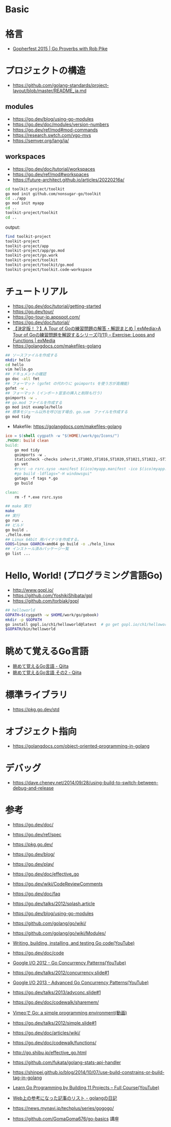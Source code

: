 # Basic
# 格言
- [Gopherfest 2015 | Go Proverbs with Rob Pike](https://www.youtube.com/watch?v=PAAkCSZUG1c)
# プロジェクトの構造
- https://github.com/golang-standards/project-layout/blob/master/README_ja.md
## modules
- https://go.dev/blog/using-go-modules
- https://go.dev/doc/modules/version-numbers
- https://go.dev/ref/mod#mod-commands
- https://research.swtch.com/vgo-mvs
- https://semver.org/lang/ja/
## workspaces
- https://go.dev/doc/tutorial/workspaces
- https://go.dev/ref/mod#workspaces
- https://future-architect.github.io/articles/20220216a/


```bash
cd toolkit-project/toolkit
go mod init github.com/nonsugar-go/toolkit
cd ../app
go mod init myapp
cd ..
toolkit-project/toolkit
cd ..
```

output:
```bash
find toolkit-project
toolkit-project
toolkit-project/app
toolkit-project/app/go.mod
toolkit-project/go.work
toolkit-project/toolkit
toolkit-project/toolkit/go.mod
toolkit-project/toolkit.code-workspace
```
# チュートリアル
- https://go.dev/doc/tutorial/getting-started
- https://go.dev/tour/
- https://go-tour-jp.appspot.com/
- https://go.dev/doc/tutorial/
- [【決定版！？】A Tour of Goの練習問題の解答・解説まとめ | exMedia>A Tour of Goの練習問題を解説するシリーズ(1/11) &#8211; Exercise: Loops and Functions | exMedia](https://www.exmedia.jp/blog/%e3%80%90%e6%b1%ba%e5%ae%9a%e7%89%88%ef%bc%81%ef%bc%9f%e3%80%91a-tour-of-go%e3%81%ae%e7%b7%b4%e7%bf%92%e5%95%8f%e9%a1%8c%e3%81%ae%e8%a7%a3%e7%ad%94%e3%83%bb%e8%a7%a3%e8%aa%ac%e3%81%be%e3%81%a8/)
- https://golangdocs.com/makefiles-golang

```bash
## ソースファイルを作成する
mkdir hello
cd hello
vim hello.go
## ドキュメントの確認
go doc -all fmt
## フォーマット (gofmt の代わりに goimports を使う方が高機能)
gofmt -w .
## フォーマット (インポート宣言の挿入と削除も行う)
goimports -w .
## go.mod ファイルを作成する
go mod init example/hello
## 標準モジュール以外を呼び出す場合、go.sum　ファイルを作成する
go mod tidy
```

- Makefile: https://golangdocs.com/makefiles-golang
```makefile
ico = $(shell cygpath -w "$(HOME)/work/go/Icons/")
.PHONY: build clean
build:
 	go mod tidy
 	goimports -w .
 	staticcheck -checks inherit,ST1003,ST1016,ST1020,ST1021,ST1022,-ST1001
 	go vet
 	#rsrc -o rsrc.syso -manifest $(ico)myapp.manifest -ico $(ico)myapp.ico
 	#go build -ldflags="-H windowsgui"
 	gotags -f tags *.go
 	go build

clean:
 	rm -f *.exe rsrc.syso
```

```bash
## make 実行
make
## 実行
go run .
## ビルド
go build .
./hello.exe
## Linux 64bit 用バイナリを作成する。
GOOS=linux GOARCH=amd64 go build -o ./helo_linux
## インストール済みパッケージ一覧
go list ...
```

# Hello, World! (プログラミング言語Go)
- http://www.gopl.io/
- https://github.com/YoshikiShibata/gpl
- https://github.com/torbiak/gopl

```bash
## helloworld
GOPATH=$(cygpath -w $HOME/work/go/gobook)
mkdir -p $GOPATH
go install gopl.io/ch1/helloworld@latest  # go get gopl.io/ch1/helloworld ではエラーが出る
$GOPATH/bin/helloworld
```
# 眺めて覚えるGo言語
- [眺めて覚えるGo言語 - Qiita](https://qiita.com/hiratarich/items/adf6fd3c4ec4cdd436d5)
- [眺めて覚えるGo言語 その2 - Qiita](https://qiita.com/hiratarich/items/6914c5b2944ec3458915)
# 標準ライブラリ
- https://pkg.go.dev/std
# オブジェクト指向
- https://golangdocs.com/object-oriented-programming-in-golang
# デバッグ
- https://dave.cheney.net/2014/09/28/using-build-to-switch-between-debug-and-release
# 参考
- https://go.dev/doc/
- https://go.dev/ref/spec
- https://pkg.go.dev/
- https://go.dev/blog/
- https://go.dev/play/
- https://go.dev/doc/effective_go
- https://go.dev/wiki/CodeReviewComments
- https://go.dev/doc/faq
- https://go.dev/talks/2012/splash.article
- https://go.dev/blog/using-go-modules
- https://github.com/golang/go/wiki/
- https://github.com/golang/go/wiki/Modules/

- [Writing, building, installing, and testing Go code(YouTube)](https://www.youtube.com/watch?v=XCsL89YtqCs)
- https://go.dev/doc/code
- [Google I/O 2012 - Go Concurrency Patterns(YouTube)](https://www.youtube.com/watch?v=f6kdp27TYZs)
- https://go.dev/talks/2012/concurrency.slide#1
- [Google I/O 2013 - Advanced Go Concurrency Patterns(YouTube)](https://www.youtube.com/watch?v=QDDwwePbDtw)
- https://go.dev/talks/2013/advconc.slide#1
- https://go.dev/doc/codewalk/sharemem/
- [Vimeoで Go: a simple programming environment(動画)](https://vimeo.com/53221558)
- https://go.dev/talks/2012/simple.slide#1
- https://go.dev/doc/articles/wiki/
- https://go.dev/doc/codewalk/functions/

- http://go.shibu.jp/effective_go.html

- https://github.com/fukata/golang-stats-api-handler

- https://shinpei.github.io/blog/2014/10/07/use-build-constrains-or-build-tag-in-golang

- [Learn Go Programming by Building 11 Projects &#8211; Full Course(YouTube)](https://www.youtube.com/watch?v=jFfo23yIWac)

- [Web上の参考になった記事のリスト - golangの日記](https://golang.hateblo.jp/web-articles)
- https://news.mynavi.jp/techplus/series/gogogo/

- https://github.com/GomaGoma676/go-basics 講座

